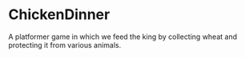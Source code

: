 # ChickenDinner
A platformer game in which we feed the king by collecting wheat and protecting it from various animals.
